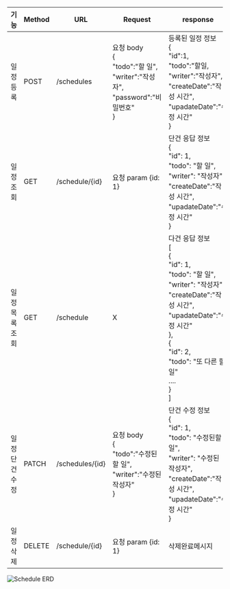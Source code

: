 |기능|Method|URL|Request|response|상태코드|
|---|---|---|---|---|---|
|일정등록|POST|/schedules|요청 body<br>{<br>"todo":"할 일",<br>"writer":"작성자",<br>"password":"비밀번호"<br>}|등록된 일정 정보<br>{<br>"id":1,<br>"todo":"할일,<br>"writer":"작성자",<br>"createDate":"작성 시간",<br>"upadateDate":"수정 시간"<br>}|200:생성됨|
|일정조회|GET|/schedule/{id}|요청 param {id: 1}|단건 응답 정보<br>{<br>"id": 1,<br>"todo": "할 일",<br>"writer": "작성자",<br>"createDate":"작성 시간",<br>"upadateDate":"수정 시간"<br>}|200:성공|
|일정목록조회|GET|/schedule|X|다건 응답 정보 <br>[<br>{<br>"id": 1,<br>"todo": "할 일",<br>"writer": "작성자",<br>"createDate":"작성 시간",<br>"upadateDate":"수정 시간"<br>},<br>{<br>"id": 2,<br>"todo": "또 다른 할 일"<br>.... <br>}<br>] |200:성공|
|일정단건수정|PATCH|/schedules/{id}|요청 body<br>{<br>"todo":"수정된 할 일",<br>"writer":"수정된 작성자"<br>}|단건 수정 정보<br>{<br>"id": 1,<br>"todo": "수정된할 일",<br>"writer": "수정된 작성자",<br>"createDate":"작성 시간",<br>"upadateDate":"수정 시간"<br>}|200:성공|
|일정삭제|DELETE|/schedule/{id}|요청 param {id: 1}|삭제완료메시지|200:성공|

![Schedule ERD](./images/ERD.PNG)
